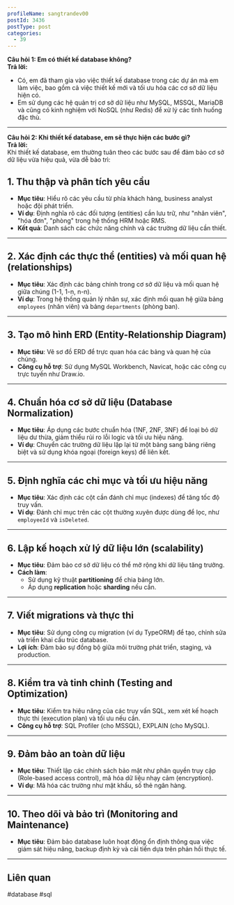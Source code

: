 ```yaml
---
profileName: sangtrandev00
postId: 3436
postType: post
categories:
  - 39
---
```

**Câu hỏi 1: Em có thiết kế database không?**  
**Trả lời:**

- Có, em đã tham gia vào việc thiết kế database trong các dự án mà em làm việc, bao gồm cả việc thiết kế mới và tối ưu hóa các cơ sở dữ liệu hiện có.
- Em sử dụng các hệ quản trị cơ sở dữ liệu như MySQL, MSSQL, MariaDB và cũng có kinh nghiệm với NoSQL (như Redis) để xử lý các tình huống đặc thù.

---

**Câu hỏi 2: Khi thiết kế database, em sẽ thực hiện các bước gì?**  
**Trả lời:**  
Khi thiết kế database, em thường tuân theo các bước sau để đảm bảo cơ sở dữ liệu vừa hiệu quả, vừa dễ bảo trì:

## **1. Thu thập và phân tích yêu cầu**

- **Mục tiêu**: Hiểu rõ các yêu cầu từ phía khách hàng, business analyst hoặc đội phát triển.
- **Ví dụ**: Định nghĩa rõ các đối tượng (entities) cần lưu trữ, như "nhân viên", "hóa đơn", "phòng" trong hệ thống HRM hoặc RMS.
- **Kết quả**: Danh sách các chức năng chính và các trường dữ liệu cần thiết.

---

## **2. Xác định các thực thể (entities) và mối quan hệ (relationships)**

- **Mục tiêu**: Xác định các bảng chính trong cơ sở dữ liệu và mối quan hệ giữa chúng (1-1, 1-n, n-n).
- **Ví dụ**: Trong hệ thống quản lý nhân sự, xác định mối quan hệ giữa bảng `employees` (nhân viên) và bảng `departments` (phòng ban).

---

## **3. Tạo mô hình ERD (Entity-Relationship Diagram)**

- **Mục tiêu**: Vẽ sơ đồ ERD để trực quan hóa các bảng và quan hệ của chúng.
- **Công cụ hỗ trợ**: Sử dụng MySQL Workbench, Navicat, hoặc các công cụ trực tuyến như Draw.io.

---

## **4. Chuẩn hóa cơ sở dữ liệu (Database Normalization)**

- **Mục tiêu**: Áp dụng các bước chuẩn hóa (1NF, 2NF, 3NF) để loại bỏ dữ liệu dư thừa, giảm thiểu rủi ro lỗi logic và tối ưu hiệu năng.
- **Ví dụ**: Chuyển các trường dữ liệu lặp lại từ một bảng sang bảng riêng biệt và sử dụng khóa ngoại (foreign keys) để liên kết.

---

## **5. Định nghĩa các chỉ mục và tối ưu hiệu năng**

- **Mục tiêu**: Xác định các cột cần đánh chỉ mục (indexes) để tăng tốc độ truy vấn.
- **Ví dụ**: Đánh chỉ mục trên các cột thường xuyên được dùng để lọc, như `employeeId` và `isDeleted`.

---

## **6. Lập kế hoạch xử lý dữ liệu lớn (scalability)**

- **Mục tiêu**: Đảm bảo cơ sở dữ liệu có thể mở rộng khi dữ liệu tăng trưởng.
- **Cách làm**:
    - Sử dụng kỹ thuật **partitioning** để chia bảng lớn.
    - Áp dụng **replication** hoặc **sharding** nếu cần.

---

## **7. Viết migrations và thực thi**

- **Mục tiêu**: Sử dụng công cụ migration (ví dụ TypeORM) để tạo, chỉnh sửa và triển khai cấu trúc database.
- **Lợi ích**: Đảm bảo sự đồng bộ giữa môi trường phát triển, staging, và production.

---

## **8. Kiểm tra và tinh chỉnh (Testing and Optimization)**

- **Mục tiêu**: Kiểm tra hiệu năng của các truy vấn SQL, xem xét kế hoạch thực thi (execution plan) và tối ưu nếu cần.
- **Công cụ hỗ trợ**: SQL Profiler (cho MSSQL), EXPLAIN (cho MySQL).

---

## **9. Đảm bảo an toàn dữ liệu**

- **Mục tiêu**: Thiết lập các chính sách bảo mật như phân quyền truy cập (Role-based access control), mã hóa dữ liệu nhạy cảm (encryption).
- **Ví dụ**: Mã hóa các trường như mật khẩu, số thẻ ngân hàng.

---

## **10. Theo dõi và bảo trì (Monitoring and Maintenance)**

- **Mục tiêu**: Đảm bảo database luôn hoạt động ổn định thông qua việc giám sát hiệu năng, backup định kỳ và cải tiến dựa trên phản hồi thực tế.

---
## Liên quan

#database #sql